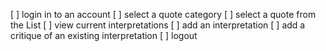 [ ] login in to an account
[ ] select a quote category
[ ] select a quote from the List
[ ] view current interpretations
[ ] add an interpretation
[ ] add a critique of an existing interpretation
[ ] logout
